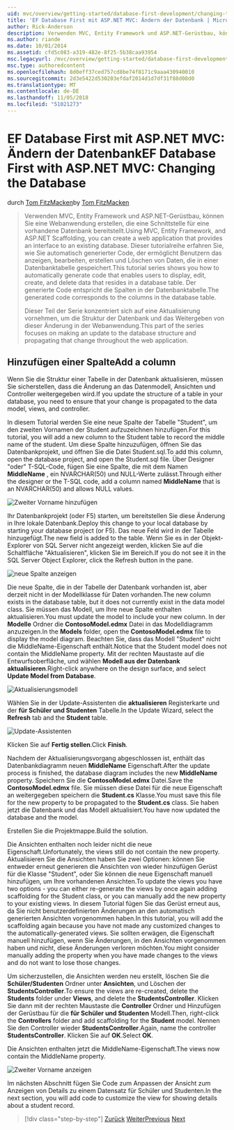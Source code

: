 ```yaml
---
uid: mvc/overview/getting-started/database-first-development/changing-the-database
title: 'EF Database First mit ASP.NET MVC: Ändern der Datenbank | Microsoft-Dokumentation'
author: Rick-Anderson
description: Verwenden MVC, Entity Framework und ASP.NET-Gerüstbau, können Sie eine Webanwendung erstellen, die eine Schnittstelle für eine vorhandene Datenbank bereitstellt. Dieses Tutorial Seri...
ms.author: riande
ms.date: 10/01/2014
ms.assetid: cfd5c083-a319-482e-8f25-5b38caa93954
msc.legacyurl: /mvc/overview/getting-started/database-first-development/changing-the-database
msc.type: authoredcontent
ms.openlocfilehash: 8d0eff37ced757cd8be74f8171c9aaa430940010
ms.sourcegitcommit: 2d3e5422d530203efdaf2014d1d7df31f88d08d0
ms.translationtype: MT
ms.contentlocale: de-DE
ms.lasthandoff: 11/05/2018
ms.locfileid: "51021273"
---
```

<a name="ef-database-first-with-aspnet-mvc-changing-the-database"></a><span data-ttu-id="72cb7-104">EF Database First mit ASP.NET MVC: Ändern der Datenbank</span><span class="sxs-lookup"><span data-stu-id="72cb7-104">EF Database First with ASP.NET MVC: Changing the Database</span></span>
====================
<span data-ttu-id="72cb7-105">durch [Tom FitzMacken](https://github.com/tfitzmac)</span><span class="sxs-lookup"><span data-stu-id="72cb7-105">by [Tom FitzMacken](https://github.com/tfitzmac)</span></span>

> <span data-ttu-id="72cb7-106">Verwenden MVC, Entity Framework und ASP.NET-Gerüstbau, können Sie eine Webanwendung erstellen, die eine Schnittstelle für eine vorhandene Datenbank bereitstellt.</span><span class="sxs-lookup"><span data-stu-id="72cb7-106">Using MVC, Entity Framework, and ASP.NET Scaffolding, you can create a web application that provides an interface to an existing database.</span></span> <span data-ttu-id="72cb7-107">Dieser tutorialreihe erfahren Sie, wie Sie automatisch generierter Code, der ermöglicht Benutzern das anzeigen, bearbeiten, erstellen und Löschen von Daten, die in einer Datenbanktabelle gespeichert.</span><span class="sxs-lookup"><span data-stu-id="72cb7-107">This tutorial series shows you how to automatically generate code that enables users to display, edit, create, and delete data that resides in a database table.</span></span> <span data-ttu-id="72cb7-108">Der generierte Code entspricht die Spalten in der Datenbanktabelle.</span><span class="sxs-lookup"><span data-stu-id="72cb7-108">The generated code corresponds to the columns in the database table.</span></span>
> 
> <span data-ttu-id="72cb7-109">Dieser Teil der Serie konzentriert sich auf eine Aktualisierung vornehmen, um die Struktur der Datenbank und das Weitergeben von dieser Änderung in der Webanwendung.</span><span class="sxs-lookup"><span data-stu-id="72cb7-109">This part of the series focuses on making an update to the database structure and propagating that change throughout the web application.</span></span>


## <a name="add-a-column"></a><span data-ttu-id="72cb7-110">Hinzufügen einer Spalte</span><span class="sxs-lookup"><span data-stu-id="72cb7-110">Add a column</span></span>

<span data-ttu-id="72cb7-111">Wenn Sie die Struktur einer Tabelle in der Datenbank aktualisieren, müssen Sie sicherstellen, dass die Änderung an das Datenmodell, Ansichten und Controller weitergegeben wird.</span><span class="sxs-lookup"><span data-stu-id="72cb7-111">If you update the structure of a table in your database, you need to ensure that your change is propagated to the data model, views, and controller.</span></span>

<span data-ttu-id="72cb7-112">In diesem Tutorial werden Sie eine neue Spalte der Tabelle "Student", um den zweiten Vornamen der Student aufzuzeichnen hinzufügen.</span><span class="sxs-lookup"><span data-stu-id="72cb7-112">For this tutorial, you will add a new column to the Student table to record the middle name of the student.</span></span> <span data-ttu-id="72cb7-113">Um diese Spalte hinzuzufügen, öffnen Sie das Datenbankprojekt, und öffnen Sie die Datei Student.sql.</span><span class="sxs-lookup"><span data-stu-id="72cb7-113">To add this column, open the database project, and open the Student.sql file.</span></span> <span data-ttu-id="72cb7-114">Über Designer "oder" T-SQL-Code, fügen Sie eine Spalte, die mit dem Namen **MiddleName** , ein NVARCHAR(50) und NULL-Werte zulässt.</span><span class="sxs-lookup"><span data-stu-id="72cb7-114">Through either the designer or the T-SQL code, add a column named **MiddleName** that is an NVARCHAR(50) and allows NULL values.</span></span>

![Zweiter Vorname hinzufügen](changing-the-database/_static/image1.png)

<span data-ttu-id="72cb7-116">Ihr Datenbankprojekt (oder F5) starten, um bereitstellen Sie diese Änderung in Ihre lokale Datenbank.</span><span class="sxs-lookup"><span data-stu-id="72cb7-116">Deploy this change to your local database by starting your database project (or F5).</span></span> <span data-ttu-id="72cb7-117">Das neue Feld wird in der Tabelle hinzugefügt.</span><span class="sxs-lookup"><span data-stu-id="72cb7-117">The new field is added to the table.</span></span> <span data-ttu-id="72cb7-118">Wenn Sie es in der Objekt-Explorer von SQL Server nicht angezeigt werden, klicken Sie auf die Schaltfläche "Aktualisieren", klicken Sie im Bereich.</span><span class="sxs-lookup"><span data-stu-id="72cb7-118">If you do not see it in the SQL Server Object Explorer, click the Refresh button in the pane.</span></span>

![neue Spalte anzeigen](changing-the-database/_static/image2.png)

<span data-ttu-id="72cb7-120">Die neue Spalte, die in der Tabelle der Datenbank vorhanden ist, aber derzeit nicht in der Modellklasse für Daten vorhanden.</span><span class="sxs-lookup"><span data-stu-id="72cb7-120">The new column exists in the database table, but it does not currently exist in the data model class.</span></span> <span data-ttu-id="72cb7-121">Sie müssen das Modell, um Ihre neue Spalte enthalten aktualisieren.</span><span class="sxs-lookup"><span data-stu-id="72cb7-121">You must update the model to include your new column.</span></span> <span data-ttu-id="72cb7-122">In der **Modelle** Ordner die **ContosoModel.edmx** Datei in das Modelldiagramm anzuzeigen.</span><span class="sxs-lookup"><span data-stu-id="72cb7-122">In the **Models** folder, open the **ContosoModel.edmx** file to display the model diagram.</span></span> <span data-ttu-id="72cb7-123">Beachten Sie, dass das Modell "Student" nicht die MiddleName-Eigenschaft enthält.</span><span class="sxs-lookup"><span data-stu-id="72cb7-123">Notice that the Student model does not contain the MiddleName property.</span></span> <span data-ttu-id="72cb7-124">Mit der rechten Maustaste auf die Entwurfsoberfläche, und wählen **Modell aus der Datenbank aktualisieren**.</span><span class="sxs-lookup"><span data-stu-id="72cb7-124">Right-click anywhere on the design surface, and select **Update Model from Database**.</span></span>

![Aktualisierungsmodell](changing-the-database/_static/image3.png)

<span data-ttu-id="72cb7-126">Wählen Sie in der Update-Assistenten die **aktualisieren** Registerkarte und der **für Schüler und Studenten** Tabelle.</span><span class="sxs-lookup"><span data-stu-id="72cb7-126">In the Update Wizard, select the **Refresh** tab and the **Student** table.</span></span>

![Update-Assistenten](changing-the-database/_static/image4.png)

<span data-ttu-id="72cb7-128">Klicken Sie auf **Fertig stellen**.</span><span class="sxs-lookup"><span data-stu-id="72cb7-128">Click **Finish**.</span></span>

<span data-ttu-id="72cb7-129">Nachdem der Aktualisierungsvorgang abgeschlossen ist, enthält das Datenbankdiagramm neuen **MiddleName** Eigenschaft.</span><span class="sxs-lookup"><span data-stu-id="72cb7-129">After the update process is finished, the database diagram includes the new **MiddleName** property.</span></span> <span data-ttu-id="72cb7-130">Speichern Sie die **ContosoModel.edmx** Datei.</span><span class="sxs-lookup"><span data-stu-id="72cb7-130">Save the **ContosoModel.edmx** file.</span></span> <span data-ttu-id="72cb7-131">Sie müssen diese Datei für die neue Eigenschaft an weitergegeben speichern die **Student.cs** Klasse.</span><span class="sxs-lookup"><span data-stu-id="72cb7-131">You must save this file for the new property to be propagated to the **Student.cs** class.</span></span> <span data-ttu-id="72cb7-132">Sie haben jetzt die Datenbank und das Modell aktualisiert.</span><span class="sxs-lookup"><span data-stu-id="72cb7-132">You have now updated the database and the model.</span></span>

<span data-ttu-id="72cb7-133">Erstellen Sie die Projektmappe.</span><span class="sxs-lookup"><span data-stu-id="72cb7-133">Build the solution.</span></span>

<span data-ttu-id="72cb7-134">Die Ansichten enthalten noch leider nicht die neue Eigenschaft.</span><span class="sxs-lookup"><span data-stu-id="72cb7-134">Unfortunately, the views still do not contain the new property.</span></span> <span data-ttu-id="72cb7-135">Aktualisieren Sie die Ansichten haben Sie zwei Optionen: können Sie entweder erneut generieren die Ansichten von wieder hinzufügen Gerüst für die Klasse "Student", oder Sie können die neue Eigenschaft manuell hinzufügen, um Ihre vorhandenen Ansichten.</span><span class="sxs-lookup"><span data-stu-id="72cb7-135">To update the views you have two options - you can either re-generate the views by once again adding scaffolding for the Student class, or you can manually add the new property to your existing views.</span></span> <span data-ttu-id="72cb7-136">In diesem Tutorial fügen Sie das Gerüst erneut aus, da Sie nicht benutzerdefinierten Änderungen an den automatisch generierten Ansichten vorgenommen haben.</span><span class="sxs-lookup"><span data-stu-id="72cb7-136">In this tutorial, you will add the scaffolding again because you have not made any customized changes to the automatically-generated views.</span></span> <span data-ttu-id="72cb7-137">Sie sollten erwägen, die Eigenschaft manuell hinzufügen, wenn Sie Änderungen, in den Ansichten vorgenommen haben und nicht, diese Änderungen verloren möchten.</span><span class="sxs-lookup"><span data-stu-id="72cb7-137">You might consider manually adding the property when you have made changes to the views and do not want to lose those changes.</span></span>

<span data-ttu-id="72cb7-138">Um sicherzustellen, die Ansichten werden neu erstellt, löschen Sie die **Schüler/Studenten** Ordner unter **Ansichten**, und Löschen der **StudentsController**.</span><span class="sxs-lookup"><span data-stu-id="72cb7-138">To ensure the views are re-created, delete the **Students** folder under **Views**, and delete the **StudentsController**.</span></span> <span data-ttu-id="72cb7-139">Klicken Sie dann mit der rechten Maustaste die **Controller** Ordner und Hinzufügen der Gerüstbau für die **für Schüler und Studenten** Modell.</span><span class="sxs-lookup"><span data-stu-id="72cb7-139">Then, right-click the **Controllers** folder and add scaffolding for the **Student** model.</span></span> <span data-ttu-id="72cb7-140">Nennen Sie den Controller wieder **StudentsController**.</span><span class="sxs-lookup"><span data-stu-id="72cb7-140">Again, name the controller **StudentsController**.</span></span> <span data-ttu-id="72cb7-141">Klicken Sie auf **OK**.</span><span class="sxs-lookup"><span data-stu-id="72cb7-141">Select **OK**.</span></span>

<span data-ttu-id="72cb7-142">Die Ansichten enthalten jetzt die MiddleName-Eigenschaft.</span><span class="sxs-lookup"><span data-stu-id="72cb7-142">The views now contain the MiddleName property.</span></span>

![Zweiter Vorname anzeigen](changing-the-database/_static/image5.png)

<span data-ttu-id="72cb7-144">Im nächsten Abschnitt fügen Sie Code zum Anpassen der Ansicht zum Anzeigen von Details zu einem Datensatz für Schüler und Studenten.</span><span class="sxs-lookup"><span data-stu-id="72cb7-144">In the next section, you will add code to customize the view for showing details about a student record.</span></span>

> [!div class="step-by-step"]
> <span data-ttu-id="72cb7-145">[Zurück](generating-views.md)
> [Weiter](customizing-a-view.md)</span><span class="sxs-lookup"><span data-stu-id="72cb7-145">[Previous](generating-views.md)
[Next](customizing-a-view.md)</span></span>
